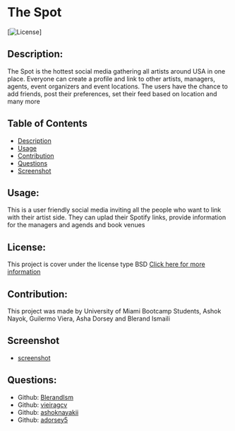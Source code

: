 # The Spot

  [![License](https://img.shields.io/badge/License-BSD_2--Clause-orange.svg)]

  ## Description:
  The Spot is the hottest social media gathering all artists around USA in one place. Everyone can create a profile and link to other artists, managers, agents, event organizers and event locations. The users have the chance to add friends, post their preferences, set their feed based on location and many more

  ## Table of Contents
  - [Description](#description)
  - [Usage](#usage)
  - [Contribution](#contribution)
  - [Questions](#questions)
  - [Screenshot](#Screnshot)

  

  ## Usage:
  This is a user friendly social media inviting all the people who want to link with their artist side. They can uplad their Spotify links, provide information for the managers and agends and book venues 

  ## License:
  This project is cover under the license type BSD
  [Click here for more information](https://opensource.org/licenses/BSD-2-Clause)

  ## Contribution:
  This project was made by University of Miami Bootcamp Students, Ashok Nayok, Guilermo Viera, Asha Dorsey and Blerand Ismaili 

  

  ## Screenshot
  - [screenshot](/Develop/screenshot/readme.jpg)



  ## Questions:
  - Github: [BlerandIsm](https://github.com/BlerandIsm)
  - Github: [vieiragcv](https://github.com/vieiragcv)
  - Github: [ashoknayakii](https://github.com/ashoknayakii)
  - Github: [adorsey5](https://github.com/adorsey5)

